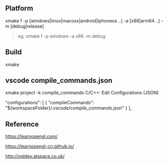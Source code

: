 ## Platform
xmake f -p [windows|linux|macosx|android|iphoneos ..] -a [x86|arm64 ..] -m [debug|release]
> eg. xmake f -p windows -a x86 -m debug

## Build
xmake

## vscode compile_commands.json
xmake project -k compile_commands
C/C++: Edit Configurations (JSON) 

"configurations": [
    {
      "compileCommands": "${workspaceFolder}/.vscode/compile_commands.json"
    }
  ],

## Reference
https://learnopengl.com/

https://learnopengl-cn.github.io/

http://ogldev.atspace.co.uk/